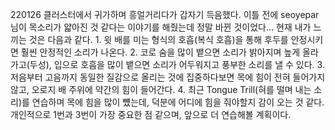 220126
  클러스터에서 귀가하며 흥얼거리다가 갑자기 득음했다. 이틀 전에 seoyepar 님이 목소리가 얇아진 것 같다는 이야기를 해줬는데 정말 바뀐 것이었다...
  현재 내가 느끼는 것은 다음과 같다.
    1. 윗 배를 미는 형식의 호흡(복식 호흡)을 통해 후두를 안정시키면 훨씬 안정적인 소리가 나온다.
    2. 코로 숨을 많이 뱉으면 소리가 밝아지며 높게 올라가고(두성), 입으로 호흡을 많이 뱉으면 소리가 어두워지고 풍부한 소리를 낼 수 있다.
    3. 저음부터 고음까지 동일한 질감으로 올리는 것에 집중하다보면 목에 힘이 전혀 들어가지 않고, 오로지 배 주위에 약간의 힘이 들어간다.
    4. 최근 Tongue Trill(혀를 떨며 내는 소리)를 연습하며 목에 힘을 많이 뻈는데, 덕분에 어디에 힘을 줘야할지 감이 오는 것 같다.
  개인적으로 1번과 3번이 가장 중요한 점 같으며, 앞으로 더 연습해볼 계획이다.

